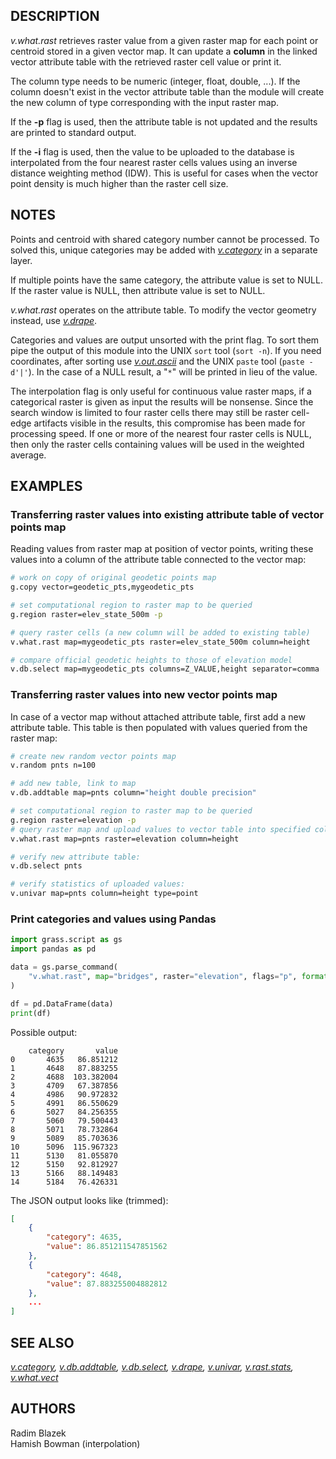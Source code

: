 ## DESCRIPTION

*v.what.rast* retrieves raster value from a given raster map for each
point or centroid stored in a given vector map. It can update a
**column** in the linked vector attribute table with the retrieved
raster cell value or print it.

The column type needs to be numeric (integer, float, double, ...). If
the column doesn't exist in the vector attribute table than the module
will create the new column of type corresponding with the input raster
map.

If the **-p** flag is used, then the attribute table is not updated and
the results are printed to standard output.

If the **-i** flag is used, then the value to be uploaded to the
database is interpolated from the four nearest raster cells values using
an inverse distance weighting method (IDW). This is useful for cases
when the vector point density is much higher than the raster cell size.

## NOTES

Points and centroid with shared category number cannot be processed. To
solved this, unique categories may be added with
*[v.category](v.category.md)* in a separate layer.

If multiple points have the same category, the attribute value is set to
NULL. If the raster value is NULL, then attribute value is set to NULL.

*v.what.rast* operates on the attribute table. To modify the vector
geometry instead, use *[v.drape](v.drape.md)*.

Categories and values are output unsorted with the print flag. To sort
them pipe the output of this module into the UNIX `sort` tool
(`sort -n`). If you need coordinates, after sorting use
*[v.out.ascii](v.out.ascii.md)* and the UNIX `paste` tool
(`paste -d'|'`). In the case of a NULL result, a "`*`" will be printed
in lieu of the value.

The interpolation flag is only useful for continuous value raster maps,
if a categorical raster is given as input the results will be nonsense.
Since the search window is limited to four raster cells there may still
be raster cell-edge artifacts visible in the results, this compromise
has been made for processing speed. If one or more of the nearest four
raster cells is NULL, then only the raster cells containing values will
be used in the weighted average.

## EXAMPLES

### Transferring raster values into existing attribute table of vector points map

Reading values from raster map at position of vector points, writing
these values into a column of the attribute table connected to the
vector map:

```sh
# work on copy of original geodetic points map
g.copy vector=geodetic_pts,mygeodetic_pts

# set computational region to raster map to be queried
g.region raster=elev_state_500m -p

# query raster cells (a new column will be added to existing table)
v.what.rast map=mygeodetic_pts raster=elev_state_500m column=height

# compare official geodetic heights to those of elevation model
v.db.select map=mygeodetic_pts columns=Z_VALUE,height separator=comma
```

### Transferring raster values into new vector points map

In case of a vector map without attached attribute table, first add a
new attribute table. This table is then populated with values queried
from the raster map:

```sh
# create new random vector points map
v.random pnts n=100

# add new table, link to map
v.db.addtable map=pnts column="height double precision"

# set computational region to raster map to be queried
g.region raster=elevation -p
# query raster map and upload values to vector table into specified column
v.what.rast map=pnts raster=elevation column=height

# verify new attribute table:
v.db.select pnts

# verify statistics of uploaded values:
v.univar map=pnts column=height type=point
```

### Print categories and values using Pandas

```python
import grass.script as gs
import pandas as pd

data = gs.parse_command(
    "v.what.rast", map="bridges", raster="elevation", flags="p", format="json"
)

df = pd.DataFrame(data)
print(df)
```

Possible output:

```text
    category       value
0       4635   86.851212
1       4648   87.883255
2       4688  103.382004
3       4709   67.387856
4       4986   90.972832
5       4991   86.550629
6       5027   84.256355
7       5060   79.500443
8       5071   78.732864
9       5089   85.703636
10      5096  115.967323
11      5130   81.055870
12      5150   92.812927
13      5166   88.149483
14      5184   76.426331
```

The JSON output looks like (trimmed):

```json
[
    {
        "category": 4635,
        "value": 86.851211547851562
    },
    {
        "category": 4648,
        "value": 87.883255004882812
    },
    ...
]
```

## SEE ALSO

*[v.category](v.category.md), [v.db.addtable](v.db.addtable.md),
[v.db.select](v.db.select.md), [v.drape](v.drape.md),
[v.univar](v.univar.md), [v.rast.stats](v.rast.stats.md),
[v.what.vect](v.what.vect.md)*

## AUTHORS

Radim Blazek  
Hamish Bowman (interpolation)

